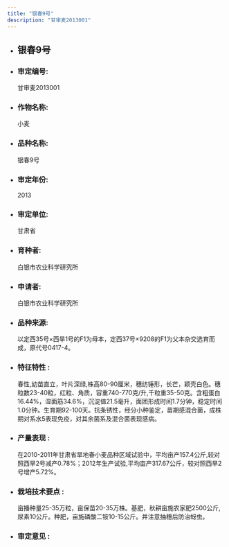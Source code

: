 ```yaml
---
title: "银春9号"
description: "甘审麦2013001"
---
```

* ## 银春9号
* ###  审定编号:  
   甘审麦2013001

*  ### 作物名称:  
   小麦

*   ###  品种名称: 
    银春9号

*   ### 审定年份: 
    2013

*   ### 审定单位:  
    甘肃省

*   ### 育种者:  
    白银市农业科学研究所

*   ### 申请者:  
    白银市农业科学研究所

*   ### 品种来源:  
    以定西35号×西旱1号的F1为母本，定西37号×9208的F1为父本杂交选育而成，原代号0417-4。

*   ### 特征特性 : 
    春性,幼苗直立，叶片深绿,株高80-90厘米，穗纺锤形，长芒，颖壳白色。穗粒数23-40粒，红粒、角质，容重740-770克/升,千粒重35-50克。含粗蛋白16.44%，湿面筋34.6%，沉淀值21.5毫升，面团形成时间1.7分钟，稳定时间1.0分钟。生育期92-100天。抗条锈性，经分小种鉴定，苗期感混合菌，成株期对系水5表现免疫，对其余菌系及混合菌表现感病。

*   ### 产量表现 : 
    在2010-2011年甘肃省旱地春小麦品种区域试验中，平均亩产157.4公斤,较对照西旱2号减产0.78%；2012年生产试验,平均亩产317.67公斤，较对照西旱2号增产5.72%。

*   ### 栽培技术要点 : 
    亩播种量25-35万粒，亩保苗20-35万株。基肥，秋耕亩施农家肥2500公斤,尿素10公斤。种肥，亩施磷酸二铵10-15公斤。并注意抽穗后防治蚜虫。            

*   ### 审定意见 : 
    
